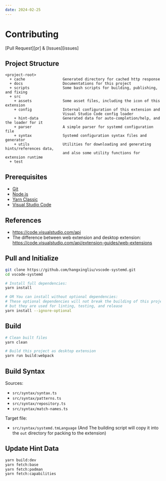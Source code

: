 ```yaml
---
date: 2024-02-25
---
```

# Contributing

[Pull Request][pr] & [Issues][issues]

## Project Structure

```
<project-root>
  + cache                 Generated directory for cached http response
  + docs                  Documentations for this project
  + scripts               Some bash scripts for building, publishing, and fixing 
  + src
    + assets              Some asset files, including the icon of this extension
	+ config              Internal configuration of this extension and 
                          Visual Studio Code config loader
    + hint-data           Generated data for auto-completion/help, and the loader for it
    + parser              A simple parser for systemd configuration file
	+ syntax              Systemd configuration syntax files and generator
	+ utils               Utilities for downloading and generating hints/references data,
                          and also some utility functions for extension runtime
  + test
```

<!-- #region vscode-extension-dev -->
<!-- version: 2023-11-20 -->
## Prerequisites

- [Git](https://git-scm.com/)
- [Node.js](https://nodejs.org/en/)
- [Yarn Classic](https://classic.yarnpkg.com/en/)
- [Visual Studio Code](https://code.visualstudio.com/)

## References

- <https://code.visualstudio.com/api>
- The difference between web extension and desktop extension: <https://code.visualstudio.com/api/extension-guides/web-extensions>
<!-- #endregion vscode-extension-dev -->


## Pull and Initialize

``` bash
git clone https://github.com/hangxingliu/vscode-systemd.git
cd vscode-systemd

# Install full dependencies:
yarn install

# OR You can install without optional dependencies:
# These optional dependencies will not break the building of this project, 
# but they are used for linting, testing, and release
yarn install --ignore-optional
```

## Build

``` bash
# Clean built files
yarn clean

# Build this project as desktop extension
yarn run build:webpack
```

## Build Syntax

Sources:

- `src/syntax/syntax.ts`
- `src/syntax/patterns.ts`
- `src/syntax/repository.ts`
- `src/syntax/match-names.ts`

Target file:

- `src/syntax/systemd.tmLanguage` (And The building script will copy it into the `out` directory for packing to the extension)

## Update Hint Data

``` bash
yarn build:dev
yarn fetch:base
yarn fetch:podman
yarn fetch:capabilities
```

